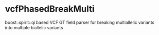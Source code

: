 vcfPhasedBreakMulti
===================

boost::spirit::qi based VCF GT field parser for breaking multiallelic variants into multiple biallelic variants
